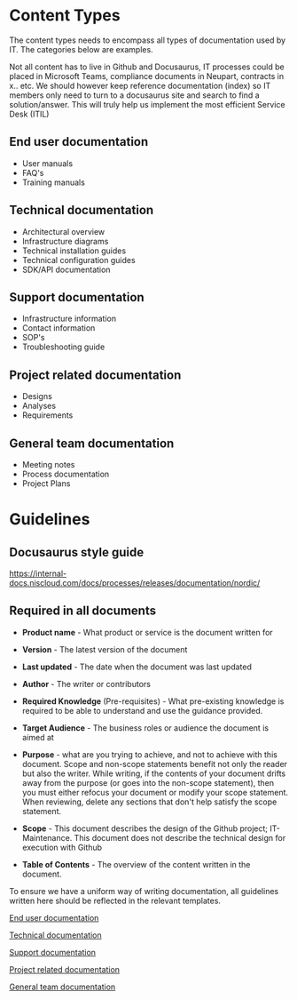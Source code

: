 # Content Types
The content types needs to encompass all types of documentation used by IT. The categories below are examples.

Not all content has to live in Github and Docusaurus, IT processes could be placed in Microsoft Teams, compliance documents in Neupart, contracts in x.. etc. We should however keep reference documentation (index) so IT members only need to turn to a docusaurus site and search to find a solution/answer. This will truly help us implement the most efficient Service Desk (ITIL)

## End user documentation
- User manuals
- FAQ's
- Training manuals

## Technical documentation
- Architectural overview
- Infrastructure diagrams
- Technical installation guides
- Technical configuration guides
- SDK/API documentation

## Support documentation
- Infrastructure information
- Contact information
- SOP's
- Troubleshooting guide

## Project related documentation
- Designs
- Analyses
- Requirements

## General team documentation
- Meeting notes
- Process documentation
- Project Plans

# Guidelines

## Docusaurus style guide
https://internal-docs.niscloud.com/docs/processes/releases/documentation/nordic/

## Required in all documents
- **Product name** - What product or service is the document written for

- **Version** - The latest version of the document

- **Last updated** - The date when the document was last updated

- **Author** - The writer or contributors 

- **Required Knowledge** (Pre-requisites) - What pre-existing knowledge is required to be able to understand and use the guidance provided.

- **Target Audience** - The business roles or audience the document is aimed at 

- **Purpose** - what are you trying to achieve, and not to achieve with this document. Scope and non-scope statements benefit not only the reader but also the writer. While writing, if the contents of your document drifts away from the purpose (or goes into the non-scope statement), then you must either refocus your document or modify your scope statement. When reviewing, delete any sections that don't help satisfy the scope statement.

- **Scope** - This document describes the design of the Github project; IT-Maintenance. This document does not describe the technical design for execution with Github

- **Table of Contents** - The overview of the content written in the document.


To ensure we have a uniform way of writing documentation, all guidelines written here should be reflected in the relevant  templates.

[End user documentation](./Templates/End-user-documentation.md)


[Technical documentation](./Templates/Technical-documentation.md)


[Support documentation](./Templates/Support-documentation.md)


[Project related documentation](./Templates/Project-related-documentation.md)


[General team documentation](./Templates/General-team-documentation.md) 

